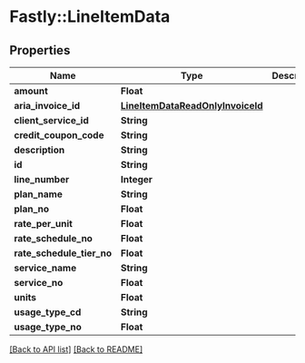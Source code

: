 # Fastly::LineItemData

## Properties

| Name | Type | Description | Notes |
| ---- | ---- | ----------- | ----- |
| **amount** | **Float** |  | [optional] |
| **aria_invoice_id** | [**LineItemDataReadOnlyInvoiceId**](LineItemDataReadOnlyInvoiceId.md) |  | [optional] |
| **client_service_id** | **String** |  | [optional] |
| **credit_coupon_code** | **String** |  | [optional] |
| **description** | **String** |  | [optional] |
| **id** | **String** |  | [optional] |
| **line_number** | **Integer** |  | [optional] |
| **plan_name** | **String** |  | [optional] |
| **plan_no** | **Float** |  | [optional] |
| **rate_per_unit** | **Float** |  | [optional] |
| **rate_schedule_no** | **Float** |  | [optional] |
| **rate_schedule_tier_no** | **Float** |  | [optional] |
| **service_name** | **String** |  | [optional] |
| **service_no** | **Float** |  | [optional] |
| **units** | **Float** |  | [optional] |
| **usage_type_cd** | **String** |  | [optional] |
| **usage_type_no** | **Float** |  | [optional] |

[[Back to API list]](../../README.md#endpoints) [[Back to README]](../../README.md)

